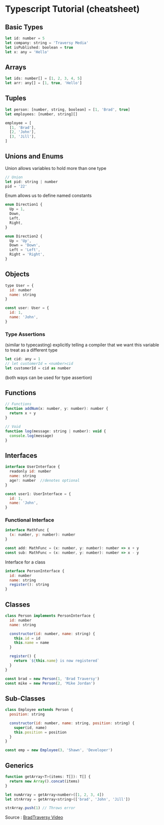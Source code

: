 # Typescript Tutorial (cheatsheet)

## Basic Types

```javascript
let id: number = 5
let company: string = 'Traversy Media'
let isPublished: boolean = true
let x: any = 'Hello'
```

## Arrays

```javascript
let ids: number[] = [1, 2, 3, 4, 5]
let arr: any[] = [1, true, 'Hello']
```

## Tuples

```javascript
let person: [number, string, boolean] = [1, 'Brad', true]
let employees: [number, string][]

employee = [
  [1, 'Brad'],
  [2, 'John'],
  [3, 'Jill'],
]
```

## Unions and Enums

Union allows variables to hold more than one type
```javascript
// Union
let pid: string | number
pid = '22'
```
Enum allows us to define named constants

```javascript
enum Direction1 {
  Up = 1,
  Down,
  Left,
  Right,
}

enum Direction2 {
  Up = 'Up',
  Down = 'Down',
  Left = 'Left',
  Right = 'Right',
}
```

## Objects

```javascript
type User = {
  id: number
  name: string
}

const user: User = {
  id: 1,
  name: 'John',
}
```

### Type Assertions

(similar to typecasting) 
explicitly telling a compiler that we want this variable to treat as a different type

```javascript
let cid: any = 1
// let customerId = <number>cid
let customerId = cid as number
```

(both ways can be used for type assertion)

## Functions

```javascript
// Functions
function addNum(x: number, y: number): number {
  return x + y
}

// Void
function log(message: string | number): void {
  console.log(message)
}
```


<!-- Basic boilerplate code -->

## Interfaces

```javascript
interface UserInterface {
  readonly id: number
  name: string
  age?: number  //denotes optional
}

const user1: UserInterface = {
  id: 1,
  name: 'John',
}
```

### Functional Interface


```javascript
interface MathFunc {
  (x: number, y: number): number
}

const add: MathFunc = (x: number, y: number): number => x + y
const sub: MathFunc = (x: number, y: number): number => x - y
```
Interface for a class
```javascript
interface PersonInterface {
  id: number
  name: string
  register(): string
}
```

## Classes 

```javascript
class Person implements PersonInterface {
  id: number
  name: string

  constructor(id: number, name: string) {
    this.id = id
    this.name = name
  }

  register() {
    return `${this.name} is now registered`
  }
}

const brad = new Person(1, 'Brad Traversy')
const mike = new Person(2, 'Mike Jordan')
```

## Sub-Classes 

```javascript
class Employee extends Person {
  position: string

  constructor(id: number, name: string, position: string) {
    super(id, name)
    this.position = position
  }
}

const emp = new Employee(3, 'Shawn', 'Developer')
```
## Generics

```javascript
function getArray<T>(items: T[]): T[] {
  return new Array().concat(items)
}

let numArray = getArray<number>([1, 2, 3, 4])
let strArray = getArray<string>(['brad', 'John', 'Jill'])

strArray.push(1) // Throws error
```

Source : [BradTraversy Video](https://www.youtube.com/watch?v=BCg4U1FzODs)